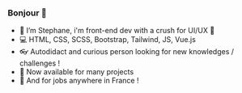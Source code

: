 ### Bonjour 👋


- :bust_in_silhouette: I’m Stephane, i'm front-end dev with a crush for UI/UX :art:
- :computer: HTML, CSS, SCSS, Bootstrap, Tailwind, JS, Vue.js
- :eyeglasses: Autodidact and curious person looking for new knowledges / challenges ! 
- :mega: Now available for many projects 
- :mega: And for jobs anywhere in France ! 


